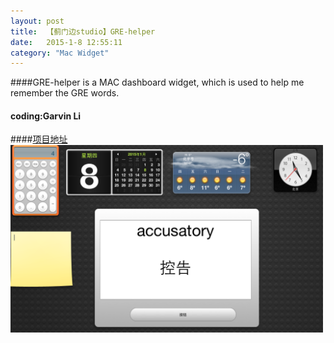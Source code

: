 ```yaml
---
layout: post
title:  【蓟门边studio】GRE-helper
date:   2015-1-8 12:55:11
category: "Mac Widget"
---
```

####GRE-helper is a MAC dashboard widget, which is used to help me remember the GRE words.
#### coding:Garvin Li  
####[项目地址](https://github.com/jimenbian/DashBoard_GRE)
<img src='/images/gre.png' width=500 height=300 align=center/> 


